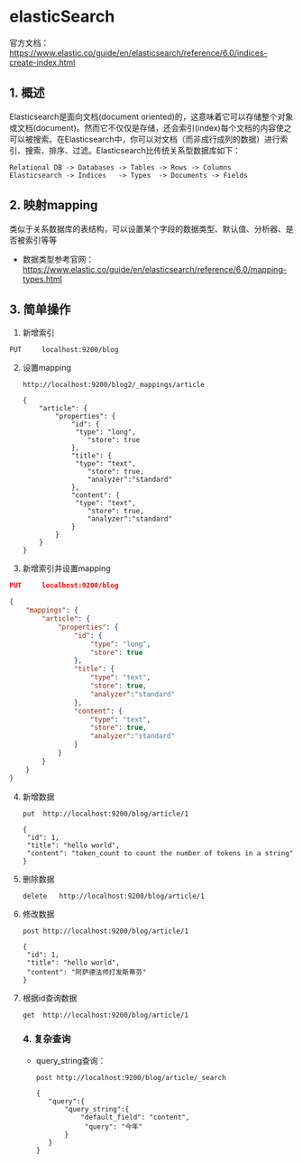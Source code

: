 # elasticSearch

官方文档： <https://www.elastic.co/guide/en/elasticsearch/reference/6.0/indices-create-index.html>



## 1. 概述

Elasticsearch是面向文档(document oriented)的，这意味着它可以存储整个对象或文档(document)。然而它不仅仅是存储，还会索引(index)每个文档的内容使之可以被搜索。在Elasticsearch中，你可以对文档（而非成行成列的数据）进行索引、搜索、排序、过滤。Elasticsearch比传统关系型数据库如下：

```
Relational DB -> Databases -> Tables -> Rows -> Columns
Elasticsearch -> Indices   -> Types  -> Documents -> Fields
```

## 2. 映射mapping

类似于关系数据库的表结构，可以设置某个字段的数据类型、默认值、分析器、是否被索引等等

* 数据类型参考官网：<https://www.elastic.co/guide/en/elasticsearch/reference/6.0/mapping-types.html>



## 3. 简单操作

1. 新增索引

```
PUT		localhost:9200/blog
```

2. 设置mapping

   ```
   http://localhost:9200/blog2/_mappings/article
   
   {
       "article": {
           "properties": {
               "id": {
               	"type": "long",
                   "store": true
               },
               "title": {
               	"type": "text",
                   "store": true,
                   "analyzer":"standard"
               },
               "content": {
               	"type": "text",
                   "store": true,
                   "analyzer":"standard"
               }
           }
       }
   }
   ```

   

3. 新增索引并设置mapping

```json
PUT		localhost:9200/blog

{
    "mappings": {
        "article": {
            "properties": {
                "id": {
                	"type": "long",
                    "store": true
                },
                "title": {
                	"type": "text",
                    "store": true,
                    "analyzer":"standard"
                },
                "content": {
                	"type": "text",
                    "store": true,
                    "analyzer":"standard"
                }
            }
        }
    }
}
```

4. 新增数据

   ```
   put	http://localhost:9200/blog/article/1
   
   {
   	"id": 1,
   	"title": "hello world",
   	"content": "token_count to count the number of tokens in a string"
   }
   ```

   

5. 删除数据

   ```
   delete	http://localhost:9200/blog/article/1
   ```

6. 修改数据

   ```
   post http://localhost:9200/blog/article/1
   
   {
   	"id": 1,
   	"title": "hello world",
   	"content": "阿萨德法师打发斯蒂芬"
   }
   ```

   

7. 根据id查询数据

   ```
   get	http://localhost:9200/blog/article/1
   ```

   ### 4. 复杂查询

   * query_string查询：

     ```
     post http://localhost:9200/blog/article/_search
     
     {
     	"query":{
     		"query_string":{
     			"default_field": "content",
                 "query": "今年"
     		}
     	}
     }
     ```

     